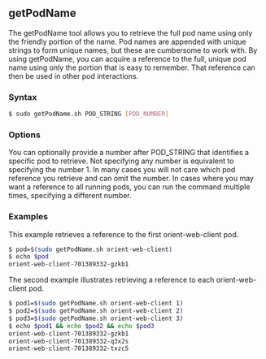 ## getPodName

The getPodName tool allows you to retrieve the full pod name using only the friendly portion of the name. Pod names are appended with unique strings to form unique names, but these are cumbersome to work with. By using getPodName, you can
acquire a reference to the full, unique pod name using only the portion that is easy to remember. That reference can then
be used in other pod interactions.

### Syntax

```Bash
$ sudo getPodName.sh POD_STRING [POD_NUMBER]
```

### Options

You can optionally provide a number after POD_STRING that identifies a specific pod to retrieve. Not specifying any number
is equivalent to specifying the number 1. In many cases you will not care which pod reference you retrieve and can omit the
number. In cases where you may want a reference to all running pods, you can run the command multiple times, specifying a
different number.

### Examples

This example retrieves a reference to the first orient-web-client pod.

```Bash
$ pod=$(sudo getPodName.sh orient-web-client)
$ echo $pod
orient-web-client-701389332-gzkb1
```

The second example illustrates retrieving a reference to each orient-web-client pod.

```Bash
$ pod1=$(sudo getPodName.sh orient-web-client 1)
$ pod2=$(sudo getPodName.sh orient-web-client 2)
$ pod3=$(sudo getPodName.sh orient-web-client 3)
$ echo $pod1 && echo $pod2 && echo $pod3
orient-web-client-701389332-gzkb1
orient-web-client-701389332-q3x2s
orient-web-client-701389332-txzc5
```